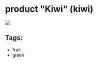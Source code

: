 # product "Kiwi" (kiwi)

<img src="https://upload.wikimedia.org/wikipedia/commons/a/ae/Kiwifruit-Actinidia_deliciosa_half.jpg" />

## Tags:

* fruit
* green
